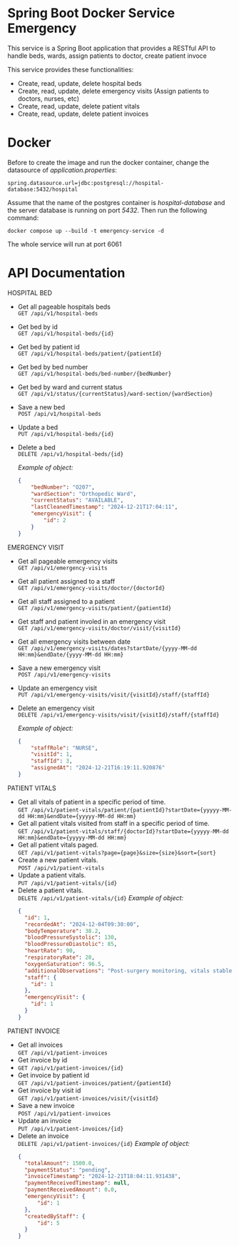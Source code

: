 Spring Boot Docker Service Emergency
==========================
This service is a Spring Boot application that provides a RESTful API to handle beds, wards, assign patients to doctor, create patient invoce

This service provides these functionalities:
- Create, read, update, delete hospital beds
- Create, read, update, delete emergency visits (Assign patients to doctors, nurses, etc)
- Create, read, update, delete patient vitals
- Create, read, update, delete patient invoices

Docker
========
Before to create the image and run the docker container, change the datasource of _application.properties_:
```
spring.datasource.url=jdbc:postgresql://hospital-database:5432/hospital
```
Assume that the name of the postgres container is *hospital-database* and the server database is running on port *5432*.
Then run the following command:
```
docker compose up --build -t emergency-service -d
```
The whole service will run at port 6061

API Documentation
========
HOSPITAL BED
- Get all pageable hospitals beds<br/>
  `GET /api/v1/hospital-beds`
- Get bed by id<br/>
  `GET /api/v1/hospital-beds/{id}`
- Get bed by patient id<br/>
  `GET /api/v1/hospital-beds/patient/{patientId}`
- Get bed by bed number<br/>
  `GET /api/v1/hospital-beds/bed-number/{bedNumber}`
- Get bed by ward and current status<br/>
  `GET /api/v1/status/{currentStatus}/ward-section/{wardSection}`
- Save a new bed<br/>
  `POST /api/v1/hospital-beds`
- Update a bed<br/>
  `PUT /api/v1/hospital-beds/{id}`
- Delete a bed<br/>
`DELETE /api/v1/hospital-beds/{id}`

  _Example of object:_
    ```json
    {
        "bedNumber": "O207",
        "wardSection": "Orthopedic Ward",
        "currentStatus": "AVAILABLE",
        "lastCleanedTimestamp": "2024-12-21T17:04:11",
        "emergencyVisit": {
            "id": 2
        }
    }
  ```
EMERGENCY VISIT
- Get all pageable emergency visits<br/>
  `GET /api/v1/emergency-visits`
- Get all patient assigned to a staff<br/>
  `GET /api/v1/emergency-visits/doctor/{doctorId}`
- Get all staff assigned to a patient<br/>
  `GET /api/v1/emergency-visits/patient/{patientId}`
- Get staff and patient involed in an emergency visit<br/>
  `GET /api/v1/emergency-visits/doctor/visit/{visitId}`
- Get all emergency visits between date<br/>
  `GET /api/v1/emergency-visits/dates?startDate/{yyyy-MM-dd HH:mm}&endDate/{yyyy-MM-dd HH:mm}`
- Save a new emergency visit<br/>
  `POST /api/v1/emergency-visits`
- Update an emergency visit<br/>
  `PUT /api/v1/emergency-visits/visit/{visitId}/staff/{staffId}`
- Delete an emergency visit<br/>
  `DELETE /api/v1/emergency-visits/visit/{visitId}/staff/{staffId}`

  _Example of object:_
    ```json
    {
        "staffRole": "NURSE",
        "visitId": 1,
        "staffId": 3,
        "assignedAt": "2024-12-21T16:19:11.920876"
    }
  ```
PATIENT VITALS
- Get all vitals of patient in a specific period of time.<br/>
  `GET /api/v1/patient-vitals/patient/{patientId}?startDate={yyyyy-MM-dd HH:mm}&endDate={yyyyy-MM-dd HH:mm}`
- Get all patient vitals visited from staff in a specific period of time.<br/>
  `GET /api/v1/patient-vitals/staff/{doctorId}?startDate={yyyyy-MM-dd HH:mm}&endDate={yyyyy-MM-dd HH:mm}`
- Get all patient vitals paged.<br/>
  `GET /api/v1/patient-vitals?page={page}&size={size}&sort={sort}`
- Create a new patient vitals.<br/>
  `POST /api/v1/patient-vitals`
- Update a patient vitals.<br/>
  `PUT /api/v1/patient-vitals/{id}`
- Delete a patient vitals.<br/>
  `DELETE /api/v1/patient-vitals/{id}`
  _Example of object:_
  ```json
  {
    "id": 1,
    "recordedAt": "2024-12-04T09:30:00",
    "bodyTemperature": 38.2,
    "bloodPressureSystolic": 130,
    "bloodPressureDiastolic": 85,
    "heartRate": 90,
    "respiratoryRate": 20,
    "oxygenSaturation": 96.5,
    "additionalObservations": "Post-surgery monitoring, vitals stable",
    "staff": {
      "id": 1
    },
    "emergencyVisit": {
      "id": 1
    }
  }
  ```
PATIENT INVOICE
- Get all invoices<br/>
  `GET /api/v1/patient-invoices`
- Get invoice by id<br/>
- `GET /api/v1/patient-invoices/{id}`
- Get invoice by patient id<br/>
  `GET /api/v1/patient-invoices/patient/{patientId}`
- Get invoice by visit id<br/>
  `GET /api/v1/patient-invoices/visit/{visitId}`
- Save a new invoice<br/>
  `POST /api/v1/patient-invoices`
- Update an invoice<br/>
  `PUT /api/v1/patient-invoices/{id}`
- Delete an invoice<br/>
  `DELETE /api/v1/patient-invoices/{id}`
  _Example of object:_
  ```json
  {
    "totalAmount": 1500.0,
    "paymentStatus": "pending",
    "invoiceTimestamp": "2024-12-21T18:04:11.931438",
    "paymentReceivedTimestamp": null,
    "paymentReceivedAmount": 0.0,
    "emergencyVisit": {
        "id": 1
    },
    "createdByStaff": {
        "id": 5
    }
  }
  ```
